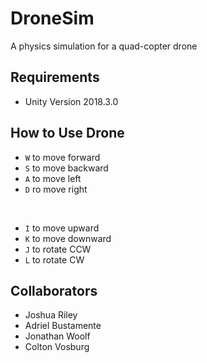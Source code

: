 # DroneSim
A physics simulation for a quad-copter drone


## Requirements
- Unity Version 2018.3.0
## How to Use Drone
- `W` to move forward
- `S` to move backward
- `A` to move left
- `D` ro move right
<br>

- `I` to move upward
- `K` to move downward
- `J` to rotate CCW
- `L` to rotate CW
## Collaborators
- Joshua Riley
- Adriel Bustamente
- Jonathan Woolf
- Colton Vosburg
